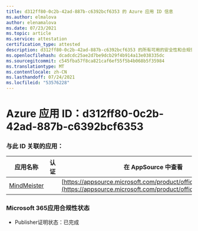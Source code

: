 ```yaml
---
title: d312ff80-0c2b-42ad-887b-c6392bcf6353 的 Azure 应用 ID 信息
ms.author: elmalova
author: elenamalova
ms.date: 07/23/2021
ms.topic: article
ms.service: attestation
certification_type: attested
description: d312ff80-0c2b-42ad-887b-c6392bcf6353 的所有可用的安全性和合规性信息。
ms.openlocfilehash: dcadcdc25ae2d7be9dcb29f4b914a13e038335dc
ms.sourcegitcommit: c545fba57f8ca821caf6ef55f5b4b068b5f35984
ms.translationtype: MT
ms.contentlocale: zh-CN
ms.lasthandoff: 07/24/2021
ms.locfileid: "53576228"
---
```

# <a name="azure-app-id-d312ff80-0c2b-42ad-887b-c6392bcf6353"></a>Azure 应用 ID：d312ff80-0c2b-42ad-887b-c6392bcf6353


### <a name="apps-associated-with-this-id"></a>与此 ID 关联的应用：
| **应用名称** | **认证** | **在 AppSource 中查看** |
|--------------|---------------|-----------------------|
| [MindMeister](https://docs.microsoft.com/microsoft-365-app-certification/forward/WA104381116) |  | [https://appsource.microsoft.com/product/office/WA104381116](https://appsource.microsoft.com/product/office/WA104381116) |

### <a name="microsoft-365-app-compliance-status"></a>Microsoft 365应用合规性状态
- Publisher证明状态：已完成
